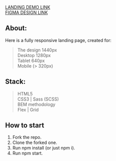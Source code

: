 [LANDING DEMO LINK](https://smiyka.github.io/Eco-cosmetics-landing/)<br>
[FIGMA DESIGN LINK](https://www.figma.com/file/Ic3SlZjkATYaS7uTifZAIk/BIKE?node-id=0%3A1)

## About:
Here is a fully responsive landing page, created for:<br>
> The design 1440px<br>
> Desktop 1280px<br>
> Tablet 640px<br>
> Mobile (> 320px)<br>

## Stack:
> HTML5<br>
> CSS3 | Sass (SCSS)<br>
> BEM methodology<br>
> Flex | Grid<br>

## How to start
1. Fork the repo.<br>
2. Clone the forked one.<br>
3. Run npm install (or just npm i).<br>
4. Run npm start.<br>
